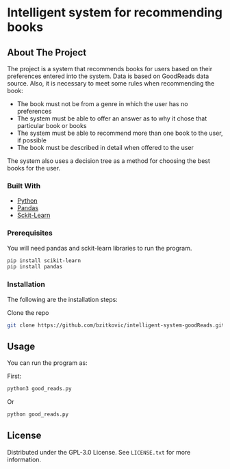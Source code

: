 # Intelligent system for recommending books

## About The Project
The project is a system that recommends books for users based on their preferences entered into the system. Data is based on GoodReads data source. Also, it is necessary to meet some rules when recommending the book:
* The book must not be from a genre in which the user has no preferences
* The system must be able to offer an answer as to why it chose that particular book or books
* The system must be able to recommend more than one book to the user, if possible
* The book must be described in detail when offered to the user

The system also uses a decision tree as a method for choosing the best books for the user.

### Built With
* [Python](https://www.python.org/)
* [Pandas](https://pandas.pydata.org/)
* [Sckit-Learn](https://scikit-learn.org/)

### Prerequisites

You will need pandas and sckit-learn libraries to run the program.
  ```sh
  pip install scikit-learn
  pip install pandas
  ```
  
### Installation

The following are the installation steps:

Clone the repo
   ```sh
   git clone https://github.com/bzitkovic/intelligent-system-goodReads.git
   ```
## Usage
You can run the program as:

First:
   ```sh
   python3 good_reads.py
   ```
   Or
   ```sh
   python good_reads.py
   ```
   
## License

Distributed under the GPL-3.0 License. See `LICENSE.txt` for more information.
